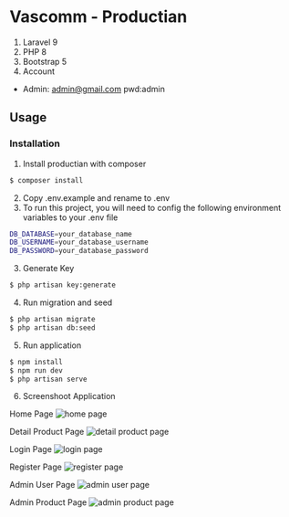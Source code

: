 
# Vascomm - Productian
1. Laravel 9
2. PHP 8
3. Bootstrap 5
4. Account
* Admin: admin@gmail.com pwd:admin




## Usage

### Installation
1. Install productian with composer

```bash
$ composer install
```

2. Copy .env.example and rename to .env
3. To run this project, you will need to config the following environment variables to your .env file

```bash
DB_DATABASE=your_database_name
DB_USERNAME=your_database_username
DB_PASSWORD=your_database_password

```
3. Generate Key
```bash
$ php artisan key:generate
```
4. Run migration and seed
```bash
$ php artisan migrate
$ php artisan db:seed
```
5. Run application
```bash
$ npm install
$ npm run dev
$ php artisan serve
```

6. Screenshoot Application

Home Page
![home page](https://i.postimg.cc/L65kyghY/home-page.png)

Detail Product Page
![detail product page](https://i.postimg.cc/kXCG40Pn/detail-product-page.png)

Login Page
![login page](https://i.postimg.cc/FsGFqHW2/login-page.png)

Register Page
![register page](https://i.postimg.cc/W3SfVCBb/register-page.png)

Admin User Page
![admin user page](https://i.postimg.cc/qqb5Pf88/admin-user-page.png)

Admin Product Page
![admin product page](https://i.postimg.cc/W16MzGHy/admin-product-page.png)

    